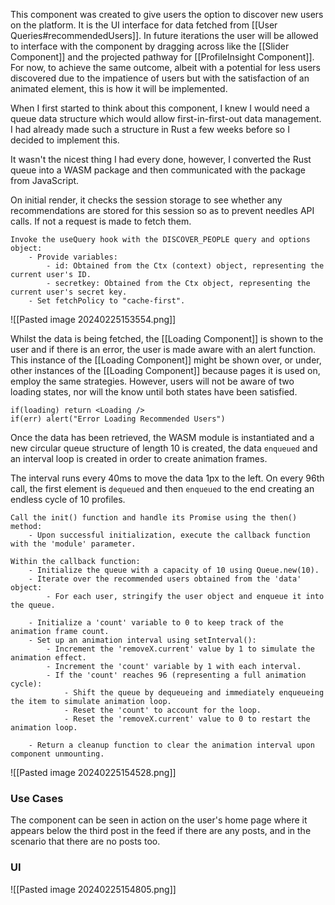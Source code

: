 
This component was created to give users the option to discover new users on the platform. It is the UI interface for data fetched from [[User Queries#recommendedUsers]]. In future iterations the user will be allowed to interface with the component by dragging across like the [[Slider Component]] and the projected pathway for [[ProfileInsight Component]]. For now, to achieve the same outcome, albeit with a potential for less users discovered due to the impatience of users but with the satisfaction of an animated element, this is how it will be implemented.

When I first started to think about this component, I knew I would need a queue data structure which would allow first-in-first-out data management. I had already made such a structure in Rust a few weeks before so I decided to implement this.

It wasn't the nicest thing I had every done, however, I converted the Rust queue into a WASM package and then communicated with the package from JavaScript. 

On initial render, it checks the session storage to see whether any recommendations are stored for this session so as to prevent needles API calls. If not a request is made to fetch them.

```
Invoke the useQuery hook with the DISCOVER_PEOPLE query and options object:
    - Provide variables:
        - id: Obtained from the Ctx (context) object, representing the current user's ID.
        - secretkey: Obtained from the Ctx object, representing the current user's secret key.
    - Set fetchPolicy to "cache-first".
```

![[Pasted image 20240225153554.png]]

Whilst the data is being fetched, the [[Loading Component]] is shown to the user and if there is an error, the user is made aware with an alert function. This instance of the [[Loading Component]] might be shown over, or under, other instances of the [[Loading Component]] because pages it is used on, employ the same strategies. However, users will not be aware of two loading states, nor will the know until both states have been satisfied.

```
if(loading) return <Loading />
if(err) alert("Error Loading Recommended Users")
```

Once the data has been retrieved, the WASM module is instantiated and a new circular queue structure of length 10 is created, the data `enqueued` and an interval loop is created in order to create animation frames.

The interval runs every 40ms to move the data 1px to the left. On every 96th call, the first element is `dequeued` and then `enqueued` to the end creating an endless cycle of 10 profiles.

```
Call the init() function and handle its Promise using the then() method:
    - Upon successful initialization, execute the callback function with the 'module' parameter.

Within the callback function:
    - Initialize the queue with a capacity of 10 using Queue.new(10).
    - Iterate over the recommended users obtained from the 'data' object:
        - For each user, stringify the user object and enqueue it into the queue.
    
    - Initialize a 'count' variable to 0 to keep track of the animation frame count.
    - Set up an animation interval using setInterval():
        - Increment the 'removeX.current' value by 1 to simulate the animation effect.
        - Increment the 'count' variable by 1 with each interval.
        - If the 'count' reaches 96 (representing a full animation cycle):
            - Shift the queue by dequeueing and immediately enqueueing the item to simulate animation loop.
            - Reset the 'count' to account for the loop.
            - Reset the 'removeX.current' value to 0 to restart the animation loop.

    - Return a cleanup function to clear the animation interval upon component unmounting.
```

![[Pasted image 20240225154528.png]]

### Use Cases

The component can be seen in action on the user's home page where it appears below the third post in the feed if there are any posts, and in the scenario that there are no posts too.


### UI

![[Pasted image 20240225154805.png]]

